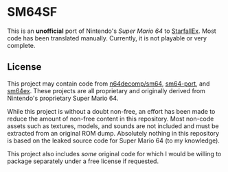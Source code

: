 # SM64SF
This is an **unofficial** port of Nintendo's *Super Mario 64* to [StarfallEx](https://github.com/thegrb93/StarfallEx). Most code has been translated manually. Currently, it is not playable or very complete.

## License
This project may contain code from [n64decomp/sm64](https://github.com/n64decomp/sm64), [sm64-port](https://github.com/sm64-port/sm64-port), and [sm64ex](https://github.com/sm64pc/sm64ex). These projects are all proprietary and originally derived from Nintendo's proprietary Super Mario 64.

While this project is without a doubt non-free, an effort has been made to reduce the amount of non-free content in this repository. Most non-code assets such as textures, models, and sounds are not included and must be extracted from an original ROM dump. Absolutely nothing in this repository is based on the leaked source code for Super Mario 64 (to my knowledge).

This project also includes *some* original code for which I would be willing to package separately under a free license if requested.
